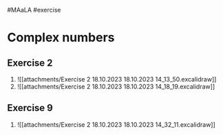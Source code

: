 #MAaLA #exercise 

# Complex numbers
## Exercise 2
1. ![[attachments/Exercise 2 18.10.2023 18.10.2023 14_13_50.excalidraw]]
2. ![[attachments/Exercise 2 18.10.2023 18.10.2023 14_18_19.excalidraw]]

## Exercise 9
1. ![[attachments/Exercise 2 18.10.2023 18.10.2023 14_32_11.excalidraw]]